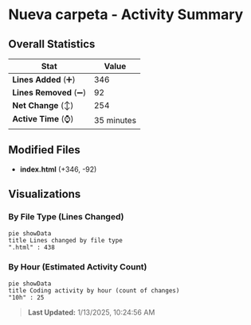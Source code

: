 # Nueva carpeta - Activity Summary 

## Overall Statistics

| Stat                   | Value                                                             |
| ---------------------- | ----------------------------------------------------------------- |
| **Lines Added** (➕)   | 346                                          |
| **Lines Removed** (➖) | 92                                        |
| **Net Change** (↕)    | 254                |
| **Active Time** (⌚)   | 35 minutes |


## Modified Files
- **index.html** (+346, -92)

## Visualizations

### By File Type (Lines Changed)

```mermaid
pie showData
title Lines changed by file type
".html" : 438
```

### By Hour (Estimated Activity Count)

```mermaid
pie showData
title Coding activity by hour (count of changes)
"10h" : 25
```


> **Last Updated:** 1/13/2025, 10:24:56 AM